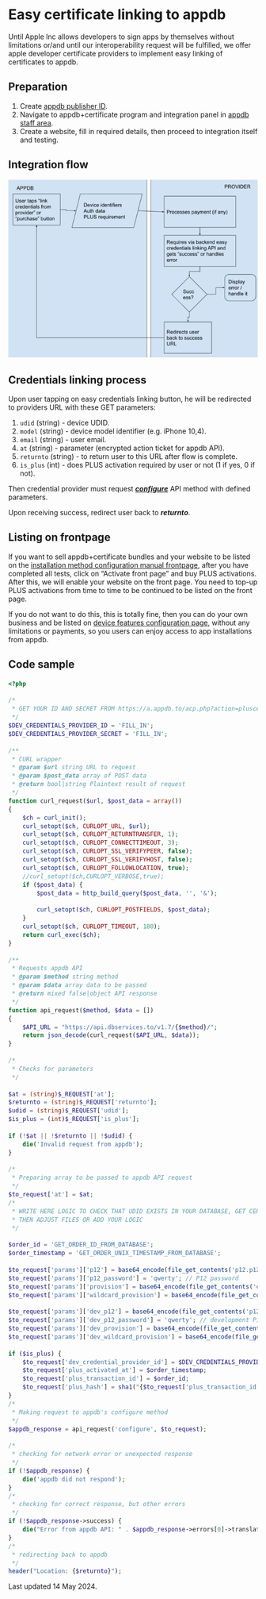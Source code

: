 # Easy certificate linking to appdb

Until Apple Inc allows developers to sign apps by themselves without limitations or/and until our interoperability request will be fulfilled, we offer apple developer certificate providers to implement
easy linking of certificates to appdb.

## Preparation

1. Create [appdb publisher ID](https://publisherid.appdb.to/auth?authAppID=staff_area).
2. Navigate to appdb+certificate program and integration panel in [appdb staff area](https://a.appdb.to/acp.php?action=pluscerts).
3. Create a website, fill in required details, then proceed to integration itself and testing.

## Integration flow

![Integration flow](img.png)

## Credentials linking process

Upon user tapping on easy credentials linking button, he will be redirected to providers URL with these GET parameters:

1. ```udid``` (string) - device UDID.
2. ```model```  (string) - device model identifier (e.g. iPhone 10,4).
3. ```email``` (string) - user email.
4. ```at``` (string) - parameter (encrypted action ticket for appdb API).
5. ```returnto``` (string) - to return user to this URL after flow is complete.
6. ```is_plus``` (int) - does PLUS activation required by user or not (1 if yes, 0 if not).

Then credential provider must request ***[configure](https://api.dbservices.to/v1.7/spec/#/partner/post_configure_)*** API method with defined parameters.

Upon receiving success, redirect user back to ***returnto***.

## Listing on frontpage

If you want to sell appdb+certificate bundles and your website to be listed on the [installation method configuration manual frontpage](https://appdb.to/my/buy), after you have completed all tests, click on “Activate front page” and buy PLUS activations. After this, we will enable your website on the front page. You need to top-up PLUS activations from time to time to be continued to be listed on the front page.

If you do not want to do this, this is totally fine, then you can do your own business and be listed on [device features configuration page](https://appdb.to/my/configure), without any limitations or payments, so you users can enjoy access to app installations from appdb.

## Code sample

```php
<?php

/*
 * GET YOUR ID AND SECRET FROM https://a.appdb.to/acp.php?action=pluscerts
 */
$DEV_CREDENTIALS_PROVIDER_ID = 'FILL_IN';
$DEV_CREDENTIALS_PROVIDER_SECRET = 'FILL_IN';

/**
 * CURL wrapper
 * @param $url string URL to request
 * @param $post_data array of POST data
 * @return bool|string Plaintext result of request
 */
function curl_request($url, $post_data = array())
{
    $ch = curl_init();
    curl_setopt($ch, CURLOPT_URL, $url);
    curl_setopt($ch, CURLOPT_RETURNTRANSFER, 1);
    curl_setopt($ch, CURLOPT_CONNECTTIMEOUT, 3);
    curl_setopt($ch, CURLOPT_SSL_VERIFYPEER, false);
    curl_setopt($ch, CURLOPT_SSL_VERIFYHOST, false);
    curl_setopt($ch, CURLOPT_FOLLOWLOCATION, true);
    //curl_setopt($ch,CURLOPT_VERBOSE,true);
    if ($post_data) {
        $post_data = http_build_query($post_data, '', '&');

        curl_setopt($ch, CURLOPT_POSTFIELDS, $post_data);
    }
    curl_setopt($ch, CURLOPT_TIMEOUT, 180);
    return curl_exec($ch);
}

/**
 * Requests appdb API
 * @param $method string method
 * @param $data array data to be passed
 * @return mixed false|object API response
 */
function api_request($method, $data = [])
{
    $API_URL = "https://api.dbservices.to/v1.7/{$method}/";
    return json_decode(curl_request($API_URL, $data));
}

/*
 * Checks for parameters
 */

$at = (string)$_REQUEST['at'];
$returnto = (string)$_REQUEST['returnto'];
$udid = (string)$_REQUEST['udid'];
$is_plus = (int)$_REQUEST['is_plus'];

if (!$at || !$returnto || !$udid) {
    die('Invalid request from appdb');
}

/*
 * Preparing array to be passed to appdb API request
 */
$to_request['at'] = $at;
/*
 * WRITE HERE LOGIC TO CHECK THAT UDID EXISTS IN YOUR DATABASE, GET CERTIFICATES AND PROVISIONS FOR THIS UDID
 * THEN ADJUST FILES OR ADD YOUR LOGIC
 */

$order_id = 'GET_ORDER_ID_FROM_DATABASE';
$order_timestamp = 'GET_ORDER_UNIX_TIMESTAMP_FROM_DATABASE';

$to_request['params']['p12'] = base64_encode(file_get_contents('p12.p12')); // P12 file
$to_request['params']['p12_password'] = 'qwerty'; // P12 password
$to_request['params']['provision'] = base64_encode(file_get_contents('explicit.mobileprovision')); // Explicit bundle id mobile provisioning profile
$to_request['params']['wildcard_provision'] = base64_encode(file_get_contents('wildcard.mobileprovision')); // Explicit bundle id mobile provisioning profile

$to_request['params']['dev_p12'] = base64_encode(file_get_contents('p12.p12')); // development P12 file
$to_request['params']['dev_p12_password'] = 'qwerty'; // development P12 password
$to_request['params']['dev_provision'] = base64_encode(file_get_contents('dev_explicit.mobileprovision')); // Explicit bundle id mobile provisioning profile with development certificate
$to_request['params']['dev_wildcard_provision'] = base64_encode(file_get_contents('dev_wildcard.mobileprovision')); // Explicit bundle id mobile provisioning profile with development certificate

if ($is_plus) {
    $to_request['dev_credential_provider_id'] = $DEV_CREDENTIALS_PROVIDER_ID;
    $to_request['plus_activated_at'] = $order_timestamp;
    $to_request['plus_transaction_id'] = $order_id;
    $to_request['plus_hash'] = sha1("{$to_request['plus_transaction_id']}{$to_request['plus_activated_at']}{$DEV_CREDENTIALS_PROVIDER_SECRET}");
}
/*
 * Making request to appdb's configure method
 */
$appdb_response = api_request('configure', $to_request);

/*
 * checking for network error or unexpected response
 */
if (!$appdb_response) {
    die('appdb did not respond');
}
/*
 * checking for correct response, but other errors
 */
if (!$appdb_response->success) {
    die("Error from appdb API: " . $appdb_response->errors[0]->translated);
}
/*
 * redirecting back to appdb
 */
header("Location: {$returnto}");
```
Last updated 14 May 2024.
